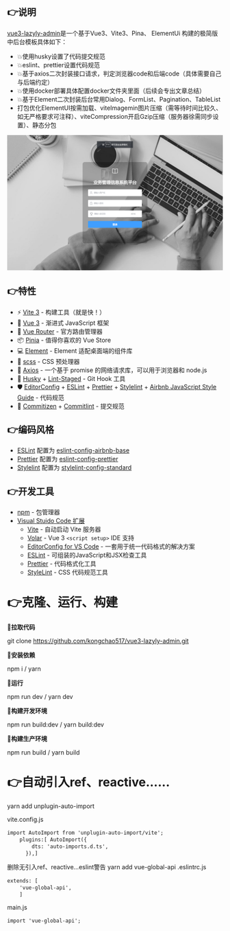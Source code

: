 <!--
 * @description: 
 * @author: kongchao
 * @created_at: 2023-02-21 13:32:38
 * @modified_record: 
 * @modified_by: kongchao
 * @modified_time: 2023-05-11 18:05:22
-->

## 👉说明

  [vue3-lazyly-admin](https://github.com/kongchao517/vue3-lazyly-admin)是一个基于Vue3、Vite3、Pina、		   ElementUi 构建的极简版中后台模板具体如下：

* 💥使用husky设置了代码提交规范
* 💥eslint、prettier设置代码规范
* 💥基于axios二次封装接口请求，判定浏览器code和后端code（具体需要自己与后端约定）
* 💥使用docker部署具体配置docker文件夹里面（后续会专出文章总结）
* 💥基于Element二次封装后台常用Dialog、FormList、Pagination、TableList
* 打包优化ElementUI按需加载、viteImagemin图片压缩（需等待时间比较久、如无严格要求可注释）、viteCompression开启Gzip压缩（服务器徐需同步设置）、静态分包

![1684131986465](image/README/1684131986465.png)

## 👉特性

+ ⚡️ [Vite 3](https://cn.vitejs.dev) - 构建工具（就是快！）
+ 🖖 [Vue 3](https://cn.vuejs.org) - 渐进式 JavaScript 框架
+ 🚦 [Vue Router](https://router.vuejs.org/zh) - 官方路由管理器
+ 📦 [Pinia](https://pinia.vuejs.org/zh) - 值得你喜欢的 Vue Store
+ 💻 [Element](https://element-plus.gitee.io/zh-CN/) - Element 适配桌面端的组件库
+ 🎨 [scss](https://www.sass.hk/) - CSS 预处理器
+ 🔗 [Axios](https://axios-http.com/zh/) - 一个基于 promise 的网络请求库，可以用于浏览器和 node.js
+ 🧰 [Husky](https://typicode.github.io/husky/#/) + [Lint-Staged](https://github.com/okonet/lint-staged) - Git Hook 工具
+ 🛡️ [EditorConfig](http://editorconfig.org) + [ESLint](http://eslint.cn) + [Prettier](https://prettier.cn) + [Stylelint](https://stylelint.cn) + [Airbnb JavaScript Style Guide](https://github.com/airbnb/javascript#translation) - 代码规范
+ 🔨 [Commitizen](https://cz-git.qbb.sh/zh) + [Commitlint](https://commitlint.js.org) - 提交规范

## 👉编码风格

+ [ESLint](https://eslint.org/) 配置为 [eslint-config-airbnb-base](https://github.com/airbnb/javascript/tree/master/packages/eslint-config-airbnb-base)
+ [Prettier](https://prettier.io) 配置为  [eslint-config-prettier](https://github.com/prettier/eslint-config-prettier)
+ [Stylelint](https://stylelint.io) 配置为  [stylelint-config-standard](https://github.com/stylelint/stylelint-config-standard)

## 👉开发工具

+ [npm](https://www.npmjs.com) - 包管理器
+ [Visual Stuido Code 扩展](./.vscode/extensions.json)
  + [Vite](https://marketplace.visualstudio.com/items?itemName=antfu.vite) - 自动启动 Vite 服务器
  + [Volar](https://marketplace.visualstudio.com/items?itemName=Vue.volar) - Vue 3 `<script setup>` IDE 支持
  + [EditorConfig for VS Code](https://marketplace.visualstudio.com/items?itemName=EditorConfig.EditorConfig) - 一套用于统一代码格式的解决方案
  + [ESLint](https://marketplace.visualstudio.com/items?itemName=dbaeumer.vscode-eslint) - 可组装的JavaScript和JSX检查工具
  + [Prettier](https://marketplace.visualstudio.com/items?itemName=esbenp.prettier-vscode) - 代码格式化工具
  + [StyleLint](https://marketplace.visualstudio.com/items?itemName=stylelint.vscode-stylelint) - CSS 代码规范工具

# 👉克隆、运行、构建

**🎈拉取代码**

git clone https://github.com/kongchao517/vue3-lazyly-admin.git

**🎈安装依赖**

npm i / yarn

**🎈运行**

npm run dev / yarn dev

**🎈构建开发环境**

npm run build:dev / yarn build:dev

**🎈构建生产环境**

npm run build / yarn build

# 👉自动引入ref、reactive......

 yarn add unplugin-auto-import

 vite.config.js

```
import AutoImport from 'unplugin-auto-import/vite';
    plugins:[ AutoImport({
        dts: 'auto-imports.d.ts',
      }),]
```

删除无引入ref、reactive...eslint警告
yarn add vue-global-api
.eslintrc.js

```
extends: [
    'vue-global-api',
    ]
```

main.js

```
import 'vue-global-api';
```
